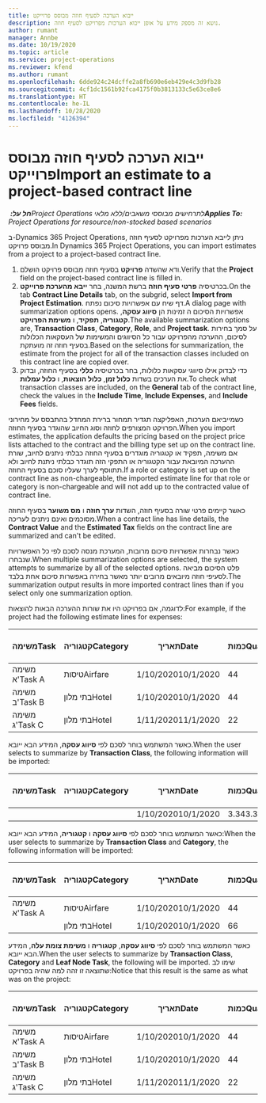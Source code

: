 ```yaml
---
title: ייבוא הערכה לסעיף חוזה מבוסס פרוייקט
description: נושא זה מספק מידע על אופן ייבוא הערכות מפרויקט לסעיף חוזה.
author: rumant
manager: Annbe
ms.date: 10/19/2020
ms.topic: article
ms.service: project-operations
ms.reviewer: kfend
ms.author: rumant
ms.openlocfilehash: 6dde924c24dcffe2a8fb690e6eb429e4c3d9fb28
ms.sourcegitcommit: 4cf1dc1561b92fca4175f0b3813133c5e63ce8e6
ms.translationtype: HT
ms.contentlocale: he-IL
ms.lasthandoff: 10/28/2020
ms.locfileid: "4126394"
---
```

# <a name="import-an-estimate-to-a-project-based-contract-line"></a><span data-ttu-id="56952-103">ייבוא הערכה לסעיף חוזה מבוסס פרוייקט</span><span class="sxs-lookup"><span data-stu-id="56952-103">Import an estimate to a project-based contract line</span></span>

<span data-ttu-id="56952-104">_**חל על:** ‏Project Operations לתרחישים מבוססי משאבים/ללא מלאי_</span><span class="sxs-lookup"><span data-stu-id="56952-104">_**Applies To:** Project Operations for resource/non-stocked based scenarios_</span></span>

<span data-ttu-id="56952-105">ב-Dynamics 365 Project Operations, ניתן לייבא הערכות מפרויקט לסעיף חוזה מבוסס פרויקט.</span><span class="sxs-lookup"><span data-stu-id="56952-105">In Dynamics 365 Project Operations, you can import estimates from a project to a project-based contract line.</span></span>

1. <span data-ttu-id="56952-106">ודא שהשדה **פרויקט** בסעיף חוזה מבוסס פרויקט הושלם.</span><span class="sxs-lookup"><span data-stu-id="56952-106">Verify that the **Project** field on the project-based contract line is filled in.</span></span>
2. <span data-ttu-id="56952-107">בכרטיסיה **פרטי סעיף חוזה** ברשת המשנה, בחר **ייבא מהערכת פרוייקט**.</span><span class="sxs-lookup"><span data-stu-id="56952-107">On the tab **Contract Line Details** tab, on the subgrid, select **Import from Project Estimation**.</span></span> <span data-ttu-id="56952-108">דף שיח עם אפשרויות סיכום נפתח.</span><span class="sxs-lookup"><span data-stu-id="56952-108">A dialog page with summarization options opens.</span></span> <span data-ttu-id="56952-109">אפשרויות הסיכום ה זמינות הן **סיווג עסקה**, **קטגוריה**, **תפקיד**, ו **משימת הפרויקט**.</span><span class="sxs-lookup"><span data-stu-id="56952-109">The available summarization options are, **Transaction Class**, **Category**, **Role**, and **Project task**.</span></span> <span data-ttu-id="56952-110">על סמך בחירות לסיכום, ההערכה מהפרויקט עבור כל הסיווגים והמשימות של העסקאות הכלולות בסעיף חוזה זה מועתקת.</span><span class="sxs-lookup"><span data-stu-id="56952-110">Based on the selections for summarization, the estimate from the project for all of the transaction classes included on this contract line are copied over.</span></span> 
3. <span data-ttu-id="56952-111">כדי לבדוק אילו סיווגי עסקאות כלולות, בחר בכרטיסיה **כללי** בסעיף החוזה, ובדוק את הערכים בשדות **כלול זמן**, **כלול הוצאות**, ו **כלול עמלות**.</span><span class="sxs-lookup"><span data-stu-id="56952-111">To check what transaction classes are included, on the **General** tab of the contract line, check the values in the **Include Time**, **Include Expenses**, and **Include Fees** fields.</span></span>

<span data-ttu-id="56952-112">כשמייביאם הערכות, האפליקצה תגדיר תמחור ברירת המחדל בהתבסס על מחירוני הפרויקט המצורפים לחוזה וסוג החיוב שהוגדר בסעיף החוזה.</span><span class="sxs-lookup"><span data-stu-id="56952-112">When you import estimates, the application defaults the pricing based on the project price lists attached to the contract and the billing type set up on the contract line.</span></span> <span data-ttu-id="56952-113">אם משימה, תפקיד או קטגוריה מוגדרים בסעיף החוזה כבלתי ניתנים לחיוב, שורת ההערכה המיובאת עבור הקטגוריה או התפקי הזה תוגדר כבלתי ניתנת לחיוב ולא תתווסף לערך שעליו סוכם בסעיף החוזה.</span><span class="sxs-lookup"><span data-stu-id="56952-113">If a role or category is set up on the contract line as non-chargeable, the imported estimate line for that role or category is non-chargeable and will not add up to the contracted value of contract line.</span></span>

<span data-ttu-id="56952-114">כאשר קיימים פרטי שורה בסעיף חוזה, השדות **ערך חוזה** ו **מס משוער** בסעיף החוזה מסוכמים ואינם ניתנים לעריכה.</span><span class="sxs-lookup"><span data-stu-id="56952-114">When a contract line has line details, the **Contract Value** and the **Estimated Tax** fields on the contract line are summarized and can't be edited.</span></span>

<span data-ttu-id="56952-115">כאשר נבחרות אפשרויות סיכום מרובות, המערכת מנסה לסכם לפי כל האפשרויות שנבחרו.</span><span class="sxs-lookup"><span data-stu-id="56952-115">When multiple summarization options are selected, the system attempts to summarize by all of the selected options.</span></span> <span data-ttu-id="56952-116">פלט הסיכום מביאה לסעיפי חוזה מיובאים מרובים יותר מאשר בחירה באפשרות סיכום אחת בלבד.</span><span class="sxs-lookup"><span data-stu-id="56952-116">The summarization output results in more imported contract lines than if you select only one summarization option.</span></span>

<span data-ttu-id="56952-117">לדוגמה, אם בפרויקט היו את שורות ההערכה הבאות להוצאות:</span><span class="sxs-lookup"><span data-stu-id="56952-117">For example, if the project had the following estimate lines for expenses:</span></span>

| <span data-ttu-id="56952-118">משימה</span><span class="sxs-lookup"><span data-stu-id="56952-118">Task</span></span> | <span data-ttu-id="56952-119">קטגוריה</span><span class="sxs-lookup"><span data-stu-id="56952-119">Category</span></span> | <span data-ttu-id="56952-120">תאריך</span><span class="sxs-lookup"><span data-stu-id="56952-120">Date</span></span> | <span data-ttu-id="56952-121">כמות</span><span class="sxs-lookup"><span data-stu-id="56952-121">Quantity</span></span> | <span data-ttu-id="56952-122">מחיר יחידה</span><span class="sxs-lookup"><span data-stu-id="56952-122">Unit price</span></span> | <span data-ttu-id="56952-123">סכום</span><span class="sxs-lookup"><span data-stu-id="56952-123">Amount</span></span> |
| --- | --- | --- | --- | --- | --- |
| <span data-ttu-id="56952-124">משימה א'</span><span class="sxs-lookup"><span data-stu-id="56952-124">Task A</span></span> | <span data-ttu-id="56952-125">טיסות</span><span class="sxs-lookup"><span data-stu-id="56952-125">Airfare</span></span> | <span data-ttu-id="56952-126">1/10/2020</span><span class="sxs-lookup"><span data-stu-id="56952-126">10/1/2020</span></span> | <span data-ttu-id="56952-127">4</span><span class="sxs-lookup"><span data-stu-id="56952-127">4</span></span> | <span data-ttu-id="56952-128">400</span><span class="sxs-lookup"><span data-stu-id="56952-128">400</span></span> | <span data-ttu-id="56952-129">1600</span><span class="sxs-lookup"><span data-stu-id="56952-129">1600</span></span> |
| <span data-ttu-id="56952-130">משימה ב'</span><span class="sxs-lookup"><span data-stu-id="56952-130">Task B</span></span> | <span data-ttu-id="56952-131">בתי מלון</span><span class="sxs-lookup"><span data-stu-id="56952-131">Hotel</span></span> | <span data-ttu-id="56952-132">1/10/2020</span><span class="sxs-lookup"><span data-stu-id="56952-132">10/1/2020</span></span> | <span data-ttu-id="56952-133">4</span><span class="sxs-lookup"><span data-stu-id="56952-133">4</span></span> | <span data-ttu-id="56952-134">200</span><span class="sxs-lookup"><span data-stu-id="56952-134">200</span></span> | <span data-ttu-id="56952-135">800</span><span class="sxs-lookup"><span data-stu-id="56952-135">800</span></span> |
| <span data-ttu-id="56952-136">משימה ג'</span><span class="sxs-lookup"><span data-stu-id="56952-136">Task C</span></span> | <span data-ttu-id="56952-137">בתי מלון</span><span class="sxs-lookup"><span data-stu-id="56952-137">Hotel</span></span> | <span data-ttu-id="56952-138">1/11/2020</span><span class="sxs-lookup"><span data-stu-id="56952-138">11/1/2020</span></span> | <span data-ttu-id="56952-139">2</span><span class="sxs-lookup"><span data-stu-id="56952-139">2</span></span> | <span data-ttu-id="56952-140">200</span><span class="sxs-lookup"><span data-stu-id="56952-140">200</span></span> | <span data-ttu-id="56952-141">400</span><span class="sxs-lookup"><span data-stu-id="56952-141">400</span></span> |

<span data-ttu-id="56952-142">כאשר המשתמש בוחר לסכם לפי **סיווג עסקה**, המידע הבא ייובא.</span><span class="sxs-lookup"><span data-stu-id="56952-142">When the user selects to summarize by **Transaction Class**, the following information will be imported:</span></span>

| <span data-ttu-id="56952-143">משימה</span><span class="sxs-lookup"><span data-stu-id="56952-143">Task</span></span> | <span data-ttu-id="56952-144">קטגוריה</span><span class="sxs-lookup"><span data-stu-id="56952-144">Category</span></span> | <span data-ttu-id="56952-145">תאריך</span><span class="sxs-lookup"><span data-stu-id="56952-145">Date</span></span> | <span data-ttu-id="56952-146">כמות</span><span class="sxs-lookup"><span data-stu-id="56952-146">Quantity</span></span> | <span data-ttu-id="56952-147">מחיר יחידה</span><span class="sxs-lookup"><span data-stu-id="56952-147">Unit price</span></span> | <span data-ttu-id="56952-148">סכום</span><span class="sxs-lookup"><span data-stu-id="56952-148">Amount</span></span> |
| --- | --- | --- | --- | --- | --- |
| &nbsp;  | &nbsp;  | <span data-ttu-id="56952-149">1/10/2020</span><span class="sxs-lookup"><span data-stu-id="56952-149">10/1/2020</span></span> | <span data-ttu-id="56952-150">3.34</span><span class="sxs-lookup"><span data-stu-id="56952-150">3.34</span></span> | <span data-ttu-id="56952-151">840</span><span class="sxs-lookup"><span data-stu-id="56952-151">840</span></span> | <span data-ttu-id="56952-152">2800</span><span class="sxs-lookup"><span data-stu-id="56952-152">2800</span></span> |

<span data-ttu-id="56952-153">כאשר המשתמש בוחר לסכם לפי **סיווג עסקה** ו **קטגוריה**, המידע הבא ייובא:</span><span class="sxs-lookup"><span data-stu-id="56952-153">When the user selects to summarize by **Transaction Class** and **Category**, the following information will be imported:</span></span>

| <span data-ttu-id="56952-154">משימה</span><span class="sxs-lookup"><span data-stu-id="56952-154">Task</span></span> | <span data-ttu-id="56952-155">קטגוריה</span><span class="sxs-lookup"><span data-stu-id="56952-155">Category</span></span> | <span data-ttu-id="56952-156">תאריך</span><span class="sxs-lookup"><span data-stu-id="56952-156">Date</span></span> | <span data-ttu-id="56952-157">כמות</span><span class="sxs-lookup"><span data-stu-id="56952-157">Quantity</span></span> | <span data-ttu-id="56952-158">מחיר יחידה</span><span class="sxs-lookup"><span data-stu-id="56952-158">Unit price</span></span> | <span data-ttu-id="56952-159">סכום</span><span class="sxs-lookup"><span data-stu-id="56952-159">Amount</span></span> |
| --- | --- | --- | --- | --- | --- |
| <span data-ttu-id="56952-160">משימה א'</span><span class="sxs-lookup"><span data-stu-id="56952-160">Task A</span></span> | <span data-ttu-id="56952-161">טיסות</span><span class="sxs-lookup"><span data-stu-id="56952-161">Airfare</span></span> | <span data-ttu-id="56952-162">1/10/2020</span><span class="sxs-lookup"><span data-stu-id="56952-162">10/1/2020</span></span> | <span data-ttu-id="56952-163">4</span><span class="sxs-lookup"><span data-stu-id="56952-163">4</span></span> | <span data-ttu-id="56952-164">400</span><span class="sxs-lookup"><span data-stu-id="56952-164">400</span></span> | <span data-ttu-id="56952-165">1600</span><span class="sxs-lookup"><span data-stu-id="56952-165">1600</span></span> |
| &nbsp;  | <span data-ttu-id="56952-166">בתי מלון</span><span class="sxs-lookup"><span data-stu-id="56952-166">Hotel</span></span> | <span data-ttu-id="56952-167">1/10/2020</span><span class="sxs-lookup"><span data-stu-id="56952-167">10/1/2020</span></span> | <span data-ttu-id="56952-168">6</span><span class="sxs-lookup"><span data-stu-id="56952-168">6</span></span> | <span data-ttu-id="56952-169">200</span><span class="sxs-lookup"><span data-stu-id="56952-169">200</span></span> | <span data-ttu-id="56952-170">1200</span><span class="sxs-lookup"><span data-stu-id="56952-170">1200</span></span> |

<span data-ttu-id="56952-171">כאשר המשתמש בוחר לסכם לפי **סיווג עסקה**, **קטגוריה** ו **משימת צומת עלה**, המידע הבא ייובא.</span><span class="sxs-lookup"><span data-stu-id="56952-171">When the user selects to summarize by **Transaction Class**, **Category** and **Leaf Node Task**, the following will be imported.</span></span> <span data-ttu-id="56952-172">שימו לב שתוצאה זו זהה למה שהיה בפרויקט:</span><span class="sxs-lookup"><span data-stu-id="56952-172">Notice that this result is the same as what was on the project:</span></span>

| <span data-ttu-id="56952-173">משימה</span><span class="sxs-lookup"><span data-stu-id="56952-173">Task</span></span> | <span data-ttu-id="56952-174">קטגוריה</span><span class="sxs-lookup"><span data-stu-id="56952-174">Category</span></span> | <span data-ttu-id="56952-175">תאריך</span><span class="sxs-lookup"><span data-stu-id="56952-175">Date</span></span> | <span data-ttu-id="56952-176">כמות</span><span class="sxs-lookup"><span data-stu-id="56952-176">Quantity</span></span> | <span data-ttu-id="56952-177">מחיר יחידה</span><span class="sxs-lookup"><span data-stu-id="56952-177">Unit price</span></span> | <span data-ttu-id="56952-178">סכום</span><span class="sxs-lookup"><span data-stu-id="56952-178">Amount</span></span> |
| --- | --- | --- | --- | --- | --- |
| <span data-ttu-id="56952-179">משימה א'</span><span class="sxs-lookup"><span data-stu-id="56952-179">Task A</span></span> | <span data-ttu-id="56952-180">טיסות</span><span class="sxs-lookup"><span data-stu-id="56952-180">Airfare</span></span> | <span data-ttu-id="56952-181">1/10/2020</span><span class="sxs-lookup"><span data-stu-id="56952-181">10/1/2020</span></span> | <span data-ttu-id="56952-182">4</span><span class="sxs-lookup"><span data-stu-id="56952-182">4</span></span> | <span data-ttu-id="56952-183">400</span><span class="sxs-lookup"><span data-stu-id="56952-183">400</span></span> | <span data-ttu-id="56952-184">1600</span><span class="sxs-lookup"><span data-stu-id="56952-184">1600</span></span> |
| <span data-ttu-id="56952-185">משימה ב'</span><span class="sxs-lookup"><span data-stu-id="56952-185">Task B</span></span> | <span data-ttu-id="56952-186">בתי מלון</span><span class="sxs-lookup"><span data-stu-id="56952-186">Hotel</span></span> | <span data-ttu-id="56952-187">1/10/2020</span><span class="sxs-lookup"><span data-stu-id="56952-187">10/1/2020</span></span> | <span data-ttu-id="56952-188">4</span><span class="sxs-lookup"><span data-stu-id="56952-188">4</span></span> | <span data-ttu-id="56952-189">200</span><span class="sxs-lookup"><span data-stu-id="56952-189">200</span></span> | <span data-ttu-id="56952-190">800</span><span class="sxs-lookup"><span data-stu-id="56952-190">800</span></span> |
| <span data-ttu-id="56952-191">משימה ג'</span><span class="sxs-lookup"><span data-stu-id="56952-191">Task C</span></span> | <span data-ttu-id="56952-192">בתי מלון</span><span class="sxs-lookup"><span data-stu-id="56952-192">Hotel</span></span> | <span data-ttu-id="56952-193">1/11/2020</span><span class="sxs-lookup"><span data-stu-id="56952-193">11/1/2020</span></span> | <span data-ttu-id="56952-194">2</span><span class="sxs-lookup"><span data-stu-id="56952-194">2</span></span> | <span data-ttu-id="56952-195">200</span><span class="sxs-lookup"><span data-stu-id="56952-195">200</span></span> | <span data-ttu-id="56952-196">400</span><span class="sxs-lookup"><span data-stu-id="56952-196">400</span></span> |
